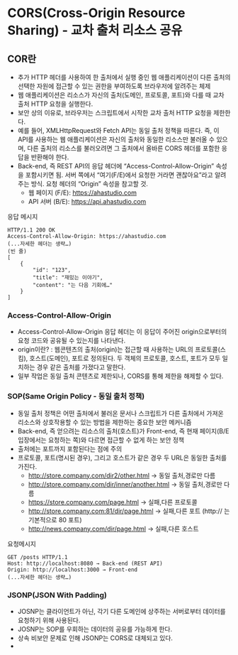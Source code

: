 # CORS(Cross-Origin Resource Sharing) - 교차 출처 리소스 공유

## COR란

- 추가 HTTP 헤더를 사용하여 한 출처에서 실행 중인 웹 애플리케이션이 다른 출처의 선택한 자원에 접근할 수 있는 권한을 부여하도록 브라우저에 알려주는 체제
- 웹 애플리케이션은 리소스가 자신의 출처(도메인, 프로토콜, 포트)와 다를 때 교차 출처 HTTP 요청을 실행한다.
- 보안 상의 이유로, 브라우저는 스크립트에서 시작한 교차 출처 HTTP 요청을 제한한다.
- 예를 들어, XMLHttpRequest와 Fetch API는 동일 출처 정책을 따른다. 즉, 이 API를 사용하는 웹 애플리케이션은 자신의 출처와 동일한 리소스만 불러올 수 있으며, 다른 출처의 리소스를 불러오려면 그 출처에서 올바른 CORS 헤더를 포함한 응답을 반환해야 한다.
- Back-end, 즉 REST API의 응답 헤더에 “Access-Control-Allow-Origin” 속성을 포함시키면 됨. 서버 쪽에서 “여기(F/E)에서 요청한 거라면 괜찮아요”라고 알려주는 방식. 요청 헤더의 “Origin” 속성을 참고할 것.
  - 웹 페이지 (F/E): https://ahastudio.com
  - API 서버 (B/E): https://api.ahastudio.com

응답 메시지

```
HTTP/1.1 200 OK
Access-Control-Allow-Origin: https://ahastudio.com
(...자세한 헤더는 생략…)
(빈 줄)
[
	{
		"id": "123",
		"title": "재밌는 이야기",
		"content": "는 다음 기회에…"
	}
]
```

### Access-Control-Allow-Origin

- Access-Control-Allow-Origin 응답 헤더는 이 응답이 주어진 origin으로부터의 요청 코드와 공유될 수 있는지를 나타낸다.
- origin이란? : 웹콘텐츠의 출처(origin)는 접근할 때 사용하는 URL의 프로토콜(스킴), 호스트(도메인), 포트로 정의된다. 두 객체의 프로토콜, 호스트, 포트가 모두 일치하는 경우 같은 출처를 가졌다고 말한다.
- 일부 작업은 동일 출처 콘텐츠로 제한되나, CORS를 통해 제한을 해제할 수 있다.

### SOP(Same Origin Policy - 동일 출처 정책)

- 동일 출처 정책은 어떤 출처에서 불러온 문서나 스크립트가 다른 출처에서 가져온 리소스와 상호작용할 수 있는 방법을 제한하는 중요한 보안 메커니즘
- Back-end, 즉 얻으려는 리소스의 출처(호스트)가 Front-end, 즉 현재 페이지(B/E 입장에서는 요청하는 쪽)와 다르면 접근할 수 없게 하는 보안 정책
- 출처에는 포트까지 포함된다는 점에 주의
- 프로토콜, 포트(명시된 경우), 그리고 호스트가 같은 경우 두 URL은 동일한 출처를 가진다.
  - http://store.company.com/dir2/other.html -> 동일 출처,경로만 다름
  - http://store.company.com/dir/inner/another.html -> 동일 출처,경로만 다름
  - https://store.company.com/page.html -> 실패,다른 프로토콜
  - http://store.company.com:81/dir/page.html -> 실패,다른 포트 (http:// 는 기본적으로 80 포트)
  - http://news.company.com/dir/page.html -> 실패,다른 호스트

요청메시지

```
GET /posts HTTP/1.1
Host: http://localhost:8080 → Back-end (REST API)
Origin: http://localhost:3000 → Front-end
(...자세한 헤더는 생략…)
```

### JSONP(JSON With Padding)

- JOSNP는 클라이언트가 아닌, 각기 다른 도메인에 상주하는 서버로부터 데이터를 요청하기 위해 사용된다.
- JOSNP는 SOP를 우회하는 데이터의 공유를 가능하게 한다.
- 상속 비보안 문제로 인해 JSONP는 CORS로 대체되고 있다.
- <script>는 동일출처를 따지지 않는다는 점을 이용하여 서버에서 json을 직접 전달하는 게 아니라, 실행되는 자바스크립트 코드를 전달하는 방식

## Spring Web MVC에서 CORS

### HttpServletResponse

- httpSErvletResponse 인터페이스는 javax.servlet.http 패키지에 속해 있으며, 서블릿이 클라이언트로 응답을 보내는 데 사용된다.
- 이 인터페이스는 HTTP 프로토콜을 사용하여 웹 서버와 클라이언트 간의 통신을 관리하는 메서드들을 제공한다.
- HttpServletResponse 인터페이스는 웹 애플리케이션 개발에서 클라이언트와의 HTTP 기반 커뮤니케이션을 관리하기 위한 핵심적인 역할을 한다.
- 서블릿이 클라이언트에게 적절한 응답을 제공하기 위해 이 인터페이스를 통해 응답 상태 코드를 설정하고, 헤더를 관리하며, 응답 본문을 생성하는 등의 작업을 수행할 수 있다.

1. 응답 상태 코드 설정 : 클라이언트에게 전달할 HTTP 응답 상태 코드(예: 200, 404, 500 등)를 설정할 수 있다.
2. 응답 헤더 설정 : 응답에 헤더를 추가하거나 수정할 수 있다. 이를 통해 콘텐츠 유형, 쿠키, 리디렉션 주소 등의 정보를 클라이언트에 전달할 수 있다.
3. 응답 본문 보내기 : 클라이언트에게 HTML, JSON 등의 응답 본문을 보낼 수 있다. PrintWriter 객체를 사용하여 응답 본문을 작성할 수 있다.
4. 리다이렉트 : 클라이언트를 다른 URL로 리다이렉트할 수 있다.

```java
@GetMapping
public List<PostDto> list(
	HttpServletResponse response
) {
	response.addHeader("Access-Control-Allow-Origin", "http://localhost:3000");
  }
```

Origin과 무관하게 모든 요청을 허용할 거면 그냥 “\*”로 잡아주면 된다.

```java
response.addHeader("Access-Control-Allow-Origin", "*");
```

### @CrossOrigin

- CrossOrigin 어노테이션 인터페이스는 특정 핸들러 클래스나 메서드에 대해 Cross Origin 요청을 허용하도록 하는 데 사용된다.
- Spring Web에선 @CrossOrigin 애너테이션을 써주면 된다. 클래스, 메서드 모두 지정 가능.

```java
@CrossOrigin("http://localhost:3000")
```

```java
모든 요청을 허용할 거라면 마찬가지로 “*”로 잡아주면 된다.
@CrossOrigin("*")
```

```java
아무 것도 안 써도 동일함.
@CrossOrigin
```

### WebMvcConfigurer

- @CrossOrigin의 경우 클래스, 메서드 하나의 단위에서만 Cross Origin 요청을 허용하도록 하는 데 반면, WebMvcConfigurer 인터페이스를 통해 여러 개의 매핑들을 registry에 한번에 등록해서 사용할 수 있다.

- WebMvcConfigurer 인터페이스에 대한 Spring Bean으로 환경 설정

```java
@Bean
	public WebMvcConfigurer webMvcConfigurer() {
		return new WebMvcConfigurer() {

		@Override
		public void addCorsMappings(CorsRegistry registry) {
			registry.addMapping("/**")
							.allowedMethods("GET", "POST", "PATCH", "DELETE", "OPTIONS")
							.allowedOrigins("http://localhost:3000");
		}
	};
}
```
